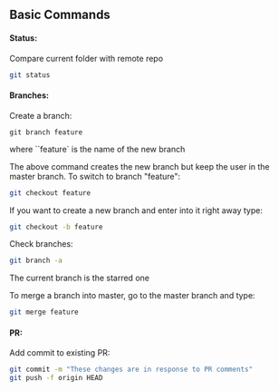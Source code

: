 ## Basic Commands

#### Status:

Compare current folder with remote repo

```bash
git status
```

#### Branches:

Create a branch:

```
git branch feature
```
where ``feature` is the name of the new branch

The above command creates the new branch but keep the user in the master branch. To switch to branch "feature":

```bash
git checkout feature
```

If you want to create a new branch and enter into it right away type:

```bash
git checkout -b feature
```

Check branches:

```bash
git branch -a
```
The current branch is the starred one

To merge a branch into master, go to the master branch and type:

```bash
git merge feature
```
#### PR:

Add commit to existing PR:

```bash
git commit -m "These changes are in response to PR comments"
git push -f origin HEAD
```
